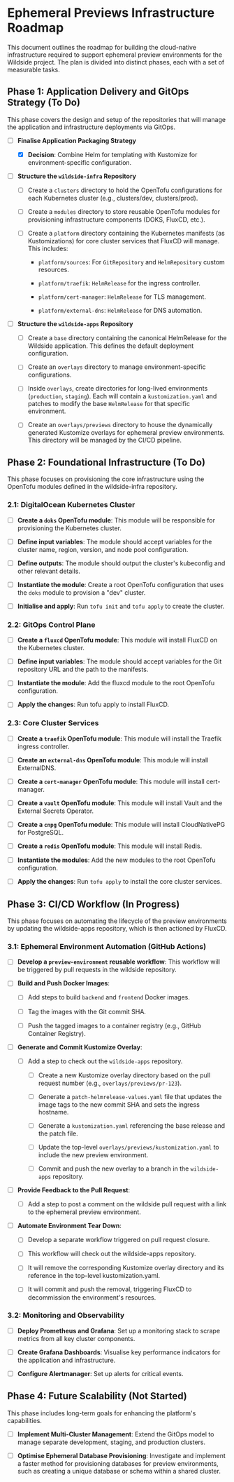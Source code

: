 # Ephemeral Previews Infrastructure Roadmap

This document outlines the roadmap for building the cloud-native infrastructure
required to support ephemeral preview environments for the Wildside project.
The plan is divided into distinct phases, each with a set of measurable tasks.

## Phase 1: Application Delivery and GitOps Strategy (To Do)

This phase covers the design and setup of the repositories that will manage the
application and infrastructure deployments via GitOps.

- [ ] **Finalise Application Packaging Strategy**

  - [x] **Decision**: Combine Helm for templating with Kustomize for
    environment-specific configuration.

- [ ] **Structure the `wildside-infra` Repository**

  - [ ] Create a `clusters` directory to hold the OpenTofu configurations for
    each Kubernetes cluster (e.g., clusters/dev, clusters/prod).

  - [ ] Create a `modules` directory to store reusable OpenTofu modules for
    provisioning infrastructure components (DOKS, FluxCD, etc.).

  - [ ] Create a `platform` directory containing the Kubernetes manifests (as
    Kustomizations) for core cluster services that FluxCD will manage. This
    includes:

    - `platform/sources`: For `GitRepository` and `HelmRepository` custom
      resources.

    - `platform/traefik`: `HelmRelease` for the ingress controller.

    - `platform/cert-manager`: `HelmRelease` for TLS management.

    - `platform/external-dns`: `HelmRelease` for DNS automation.

- [ ] **Structure the `wildside-apps` Repository**

  - [ ] Create a `base` directory containing the canonical HelmRelease for the
    Wildside application. This defines the default deployment configuration.

  - [ ] Create an `overlays` directory to manage environment-specific
    configurations.

  - [ ] Inside `overlays`, create directories for long-lived environments
    (`production`, `staging`). Each will contain a `kustomization.yaml` and
    patches to modify the base `HelmRelease` for that specific environment.

  - [ ] Create an `overlays/previews` directory to house the dynamically
    generated Kustomize overlays for ephemeral preview environments. This
    directory will be managed by the CI/CD pipeline.

## Phase 2: Foundational Infrastructure (To Do)

This phase focuses on provisioning the core infrastructure using the OpenTofu
modules defined in the wildside-infra repository.

### 2.1: DigitalOcean Kubernetes Cluster

- [ ] **Create a `doks` OpenTofu module**: This module will be responsible for
  provisioning the Kubernetes cluster.

- [ ] **Define input variables**: The module should accept variables for the
  cluster name, region, version, and node pool configuration.

- [ ] **Define outputs**: The module should output the cluster's kubeconfig and
  other relevant details.

- [ ] **Instantiate the module**: Create a root OpenTofu configuration that uses
  the `doks` module to provision a "dev" cluster.

- [ ] **Initialise and apply**: Run `tofu init` and `tofu apply` to create the
  cluster.

### 2.2: GitOps Control Plane

- [ ] **Create a `fluxcd` OpenTofu module**: This module will install FluxCD on
  the Kubernetes cluster.

- [ ] **Define input variables**: The module should accept variables for the Git
  repository URL and the path to the manifests.

- [ ] **Instantiate the module**: Add the fluxcd module to the root OpenTofu
  configuration.

- [ ] **Apply the changes**: Run tofu apply to install FluxCD.

### 2.3: Core Cluster Services

- [ ] **Create a `traefik` OpenTofu module**: This module will install the
  Traefik ingress controller.

- [ ] **Create an `external-dns` OpenTofu module**: This module will install
  ExternalDNS.

- [ ] **Create a `cert-manager` OpenTofu module**: This module will install
  cert-manager.

- [ ] **Create a `vault` OpenTofu module**: This module will install Vault and
  the External Secrets Operator.

- [ ] **Create a `cnpg` OpenTofu module**: This module will install
  CloudNativePG for PostgreSQL.

- [ ] **Create a `redis` OpenTofu module**: This module will install Redis.

- [ ] **Instantiate the modules**: Add the new modules to the root OpenTofu
  configuration.

- [ ] **Apply the changes**: Run `tofu apply` to install the core cluster
  services.

## Phase 3: CI/CD Workflow (In Progress)

This phase focuses on automating the lifecycle of the preview environments by
updating the wildside-apps repository, which is then actioned by FluxCD.

### 3.1: Ephemeral Environment Automation (GitHub Actions)

- [ ] **Develop a `preview-environment` reusable workflow**: This workflow will
  be triggered by pull requests in the wildside repository.

- [ ] **Build and Push Docker Images**:

  - [ ] Add steps to build `backend` and `frontend` Docker images.

  - [ ] Tag the images with the Git commit SHA.

  - [ ] Push the tagged images to a container registry (e.g., GitHub Container
    Registry).

- [ ] **Generate and Commit Kustomize Overlay**:

  - [ ] Add a step to check out the `wildside-apps` repository.

    - [ ] Create a new Kustomize overlay directory based on the pull request
      number (e.g., `overlays/previews/pr-123`).

    - [ ] Generate a `patch-helmrelease-values.yaml` file that updates the image
      tags to the new commit SHA and sets the ingress hostname.

    - [ ] Generate a `kustomization.yaml` referencing the base release and the
      patch file.

    - [ ] Update the top-level `overlays/previews/kustomization.yaml` to include
      the new preview environment.

    - [ ] Commit and push the new overlay to a branch in the `wildside-apps`
      repository.

- [ ] **Provide Feedback to the Pull Request**:

  - [ ] Add a step to post a comment on the wildside pull request with a link to
    the ephemeral preview environment.

- [ ] **Automate Environment Tear Down**:

  - [ ] Develop a separate workflow triggered on pull request closure.

  - [ ] This workflow will check out the wildside-apps repository.

  - [ ] It will remove the corresponding Kustomize overlay directory and its
    reference in the top-level kustomization.yaml.

  - [ ] It will commit and push the removal, triggering FluxCD to decommission
    the environment's resources.

### 3.2: Monitoring and Observability

- [ ] **Deploy Prometheus and Grafana**: Set up a monitoring stack to scrape
  metrics from all key cluster components.

- [ ] **Create Grafana Dashboards**: Visualise key performance indicators for
  the application and infrastructure.

- [ ] **Configure Alertmanager**: Set up alerts for critical events.

## Phase 4: Future Scalability (Not Started)

This phase includes long-term goals for enhancing the platform's capabilities.

- [ ] **Implement Multi-Cluster Management**: Extend the GitOps model to manage
  separate development, staging, and production clusters.

- [ ] **Optimise Ephemeral Database Provisioning**: Investigate and implement a
  faster method for provisioning databases for preview environments, such as
  creating a unique database or schema within a shared cluster.
